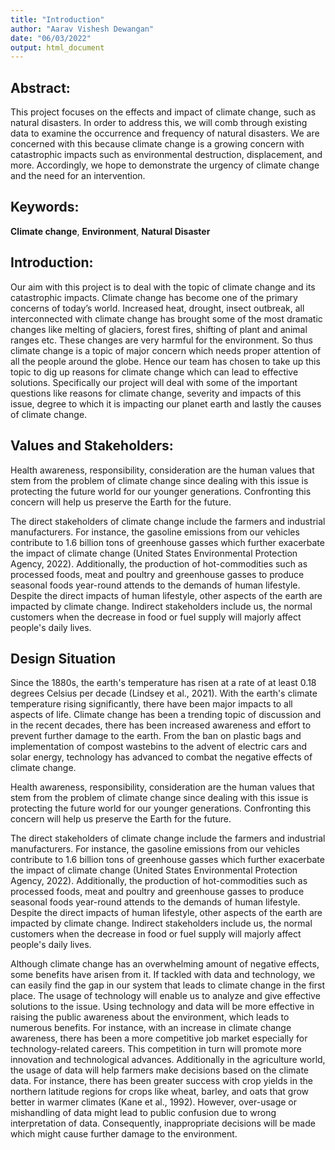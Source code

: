 ```yaml
---
title: "Introduction"
author: "Aarav Vishesh Dewangan"
date: "06/03/2022"
output: html_document
---
```




## Abstract:

This project focuses on the effects and impact of climate change, such as natural disasters. In order to address this, we will comb through existing data to examine the occurrence and frequency of natural disasters. We are concerned with this because climate change is a growing concern with catastrophic impacts such as environmental destruction, displacement, and more. Accordingly, we hope to demonstrate the urgency of climate change and the need for an intervention.

## Keywords:

**Climate change**, **Environment**, **Natural Disaster**

## Introduction:

Our aim with this project is to deal with the topic of climate change and its catastrophic impacts. Climate change has become one of the primary concerns of today’s world. Increased heat, drought, insect outbreak, all interconnected with climate change has brought some of the most dramatic changes like melting of glaciers, forest fires, shifting of plant and animal ranges etc. These changes are very harmful for the environment. So thus climate change is a topic of major concern which needs proper attention of all the people around the globe. Hence our team has chosen to take up this topic to dig up reasons for climate change which can lead to effective solutions. 
Specifically our project will deal with some of the important questions like reasons for climate change, severity and impacts of this issue, degree to which it is impacting our planet earth and lastly the causes of climate change. 
 

## Values and Stakeholders:

Health awareness, responsibility, consideration are the human values that stem from the problem of climate change since dealing with this issue is protecting the future world for our younger generations. Confronting this concern will help us preserve the Earth for the future.

The direct stakeholders of climate change include the farmers and industrial manufacturers. For instance, the gasoline emissions from our vehicles contribute to 1.6 billion tons of greenhouse gasses which further exacerbate the impact of climate change (United States Environmental Protection Agency, 2022). Additionally, the production of hot-commodities such as processed foods, meat and poultry and greenhouse gasses to produce seasonal foods year-round attends to the demands of human lifestyle. Despite the direct impacts of human lifestyle, other aspects of the earth are impacted by climate change. Indirect stakeholders include us, the normal customers when the decrease in food or fuel supply will majorly affect people's daily lives.

## Design Situation

Since the 1880s, the earth's temperature has risen at a rate of at least 0.18 degrees Celsius per decade (Lindsey et al., 2021). With the earth's climate temperature rising significantly, there have been major impacts to all aspects of life. Climate change has been a trending topic of discussion and in the recent decades, there has been increased awareness and effort to prevent further damage to the earth. From the ban on plastic bags and implementation of compost wastebins to the advent of electric cars and solar energy, technology has advanced to combat the negative effects of climate change.

Health awareness, responsibility, consideration are the human values that stem from the problem of climate change since dealing with this issue is protecting the future world for our younger generations. Confronting this concern will help us preserve the Earth for the future.

The direct stakeholders of climate change include the farmers and industrial manufacturers. For instance, the gasoline emissions from our vehicles contribute to 1.6 billion tons of greenhouse gasses which further exacerbate the impact of climate change (United States Environmental Protection Agency, 2022). Additionally, the production of hot-commodities such as processed foods, meat and poultry and greenhouse gasses to produce seasonal foods year-round attends to the demands of human lifestyle. Despite the direct impacts of human lifestyle, other aspects of the earth are impacted by climate change. Indirect stakeholders include us, the normal customers when the decrease in food or fuel supply will majorly affect people's daily lives.

Although climate change has an overwhelming amount of negative effects, some benefits have arisen from it. If tackled with data and technology, we can easily find the gap in our system that leads to climate change in the first place. The usage of technology will enable us to analyze and give effective solutions to the issue. Using technology and data will be more effective in raising the public awareness about the environment, which leads to numerous benefits. For instance, with an increase in climate change awareness, there has been a more competitive job market especially for technology-related careers. This competition in turn will promote more innovation and technological advances. Additionally in the agriculture world, the usage of data will help farmers make decisions based on the climate data. For instance, there has been greater success with crop yields in the northern latitude regions for crops like wheat, barley, and oats that grow better in warmer climates (Kane et al., 1992). However, over-usage or mishandling of data might lead to public confusion due to wrong interpretation of data. Consequently, inappropriate decisions will be made which might cause further damage to the environment.
